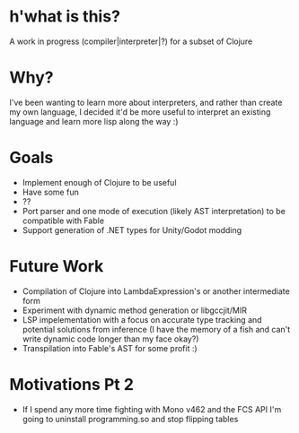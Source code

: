 # h'what is this?
A work in progress (compiler|interpreter|?) for a subset of Clojure

# Why?
I've been wanting to learn more about interpreters, and rather than create my own language, I decided it'd be more useful to interpret an existing language and learn more lisp along the way :)

# Goals
- Implement enough of Clojure to be useful
- Have some fun
- ??
- Port parser and one mode of execution (likely AST interpretation) to be compatible with Fable
- Support generation of .NET types for Unity/Godot modding

# Future Work
- Compilation of Clojure into LambdaExpression's or another intermediate form
- Experiment with dynamic method generation or libgccjit/MIR
- LSP impelementation with a focus on accurate type tracking and potential solutions from inference (I have the memory of a fish and can't write dynamic code longer than my face okay?)
- Transpilation into Fable's AST for some profit :)

# Motivations Pt 2
- If I spend any more time fighting with Mono v462 and the FCS API I'm going to uninstall programming.so and stop flipping tables
